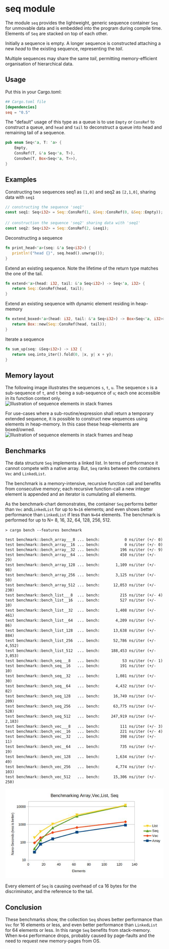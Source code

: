 # seq module

The module `seq` provides the lightweight, generic sequence container `Seq` for unmovable data
and is embedded into the program during compile time. Elements of `Seq` are
stacked on top of each other.

Initially a sequence is empty. A longer sequence is constructed attaching a new _head_
to the existing sequence, representing the _tail_.

Multiple sequences may share the same _tail_, permitting memory-efficient organisation of
hierarchical data.

## Usage

Put this in your Cargo.toml:
```toml
## Cargo.toml file
[dependencies]
seq = "0.5"
```

The "default" usage of this type as a queue is to use `Empty` or `ConsRef` to construct a
queue, and `head` and `tail` to deconstruct a queue into head and remaining
tail of a sequence.

```rust
pub enum Seq<'a, T: 'a> {
    Empty,
    ConsRef(T, &'a Seq<'a, T>),
    ConsOwn(T, Box<Seq<'a, T>>),
}
```

## Examples



Constructing two sequences seq1 as `[1,0]` and seq2 as `[2,1,0]`, sharing data with `seq1`
```rust
// constructing the sequence 'seq1'
const seq1: Seq<i32> = Seq::ConsRef(1, &Seq::ConsRef(0, &Seq::Empty));

// construction the sequence 'seq2' sharing data with 'seq1'
const seq2: Seq<i32> = Seq::ConsRef(2, &seq1);
```
Deconstructing a sequence
```rust
fn print_head<'a>(seq: &'a Seq<i32>) {
   println!("head {}", seq.head().unwrap());
}
```
Extend an existing sequence. Note the lifetime of the return type matches the one of the tail.
```rust
fn extend<'a>(head: i32, tail: &'a Seq<i32>) -> Seq<'a, i32> {
   return Seq::ConsRef(head, tail);
}
```
Extend an existing sequence with dynamic element residing in heap-memory
```rust
fn extend_boxed<'a>(head: i32, tail: &'a Seq<i32>) -> Box<Seq<'a, i32>> {
   return Box::new(Seq::ConsRef(head, tail));
}
```
Iterate a sequence
```rust
fn sum_up(seq: &Seq<i32>) -> i32 {
   return seq.into_iter().fold(0, |x, y| x + y);
}
```

## Memory layout

The following image illustrates the sequences `s`, `t`, `u`. The sequence `s` is a sub-sequence of `t`, and `t` 
being a sub-sequence of `u`; each one accessible in its function context only. 
![Illustration of sequence elements in stack frames](./doc/illustration.svg)

For use-cases where a sub-routine/expression shall return a temporary extended sequence, it is possible to construct new 
sequences using elements in heap-memory. In this case these heap-elements are boxed/owned.
![Illustration of sequence elements in stack frames and heap](./doc/illustration-with-heap.svg)

## Benchmarks
The data structure `Seq` implements a linked list. In terms of performance it cannot compete with a native
array. But, `Seq` ranks between the containers `Vec` and `LinkedList`.

The benchmark is a memory-intensive, recursive function call and benefits from consecutive memory;
each recursive function-call a new integer element is appended and an iterator is cumulating all elements.

As the benchmark-chart demonstrates, the container `Seq` performs better than `Vec` and`LinkedList` for up to
`N=16` elements; and even shows better performance than `LinkedList` if less than `N=64` elements. The benchmark
is performed for up to N= 8, 16, 32, 64, 128, 256, 512.

```> cargo bench --features benchmark```

```commandline
test benchmark::bench_array___8 ... bench:           0 ns/iter (+/- 0)
test benchmark::bench_array__16 ... bench:           0 ns/iter (+/- 0)
test benchmark::bench_array__32 ... bench:         196 ns/iter (+/- 9)
test benchmark::bench_array__64 ... bench:         450 ns/iter (+/- 29)
test benchmark::bench_array_128 ... bench:       1,109 ns/iter (+/- 98)
test benchmark::bench_array_256 ... bench:       3,125 ns/iter (+/- 50)
test benchmark::bench_array_512 ... bench:      12,053 ns/iter (+/- 230)
test benchmark::bench_list___8  ... bench:         215 ns/iter (+/- 4)
test benchmark::bench_list__16  ... bench:         527 ns/iter (+/- 10)
test benchmark::bench_list__32  ... bench:       1,408 ns/iter (+/- 461)
test benchmark::bench_list__64  ... bench:       4,209 ns/iter (+/- 86)
test benchmark::bench_list_128  ... bench:      13,638 ns/iter (+/- 884)
test benchmark::bench_list_256  ... bench:      52,786 ns/iter (+/- 4,552)
test benchmark::bench_list_512  ... bench:     188,453 ns/iter (+/- 3,053)
test benchmark::bench_seq___8   ... bench:          53 ns/iter (+/- 1)
test benchmark::bench_seq__16   ... bench:         191 ns/iter (+/- 10)
test benchmark::bench_seq__32   ... bench:       1,081 ns/iter (+/- 30)
test benchmark::bench_seq__64   ... bench:       4,432 ns/iter (+/- 82)
test benchmark::bench_seq_128   ... bench:      16,749 ns/iter (+/- 209)
test benchmark::bench_seq_256   ... bench:      63,775 ns/iter (+/- 528)
test benchmark::bench_seq_512   ... bench:     247,919 ns/iter (+/- 2,183)
test benchmark::bench_vec___8   ... bench:         111 ns/iter (+/- 3)
test benchmark::bench_vec__16   ... bench:         221 ns/iter (+/- 4)
test benchmark::bench_vec__32   ... bench:         398 ns/iter (+/- 11)
test benchmark::bench_vec__64   ... bench:         735 ns/iter (+/- 19)
test benchmark::bench_vec_128   ... bench:       1,634 ns/iter (+/- 49)
test benchmark::bench_vec_256   ... bench:       4,774 ns/iter (+/- 103)
test benchmark::bench_vec_512   ... bench:      15,306 ns/iter (+/- 250)
```

![Benchmark chart](./doc/bench-chart.jpg)

Every element of `Seq` is causing overhead of ca 16 bytes for the discriminator, and the reference
to the tail.

## Conclusion
These benchmarks show, the collection `Seq` shows better performance than `Vec` for 16 elements or less, and even
better performance than `LinkedList` for 64 elements or less. In this range `Seq` benefits from stack-memory.
When `N>64` performance drops, probably caused by page-faults and the need to request new memory-pages from OS.
